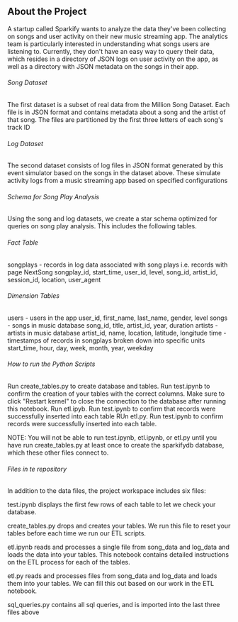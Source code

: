 ## About the Project

A startup called Sparkify wants to analyze the data they've been collecting on songs and user activity on their new music streaming app. The analytics team is particularly interested in understanding what songs users are listening to. Currently, they don't have an easy way to query their data, which resides in a directory of JSON logs on user activity on the app, as well as a directory with JSON metadata on the songs in their app.


###### Song Dataset

The first dataset is a subset of real data from the Million Song Dataset. Each file is in JSON format and contains metadata about a song and the artist of that song. The files are partitioned by the first three letters of each song's track ID

###### Log Dataset

The second dataset consists of log files in JSON format generated by this event simulator based on the songs in the dataset above. These simulate activity logs from a music streaming app based on specified configurations

###### Schema for Song Play Analysis

Using the song and log datasets, we create a star schema optimized for queries on song play analysis. This includes the following tables.

###### Fact Table

songplays - records in log data associated with song plays i.e. records with page NextSong
songplay_id, start_time, user_id, level, song_id, artist_id, session_id, location, user_agent

###### Dimension Tables

users - users in the app
user_id, first_name, last_name, gender, level
songs - songs in music database
song_id, title, artist_id, year, duration
artists - artists in music database
artist_id, name, location, latitude, longitude
time - timestamps of records in songplays broken down into specific units
start_time, hour, day, week, month, year, weekday

###### How to run the Python Scripts

Run create_tables.py to create database and tables.
Run test.ipynb to confirm the creation of your tables with the correct columns. Make sure to click "Restart kernel" to close the connection to the database after running this notebook.
Run etl.ipyb. Run test.ipynb to confirm that records were successfully inserted into each table
RUn etl.py. Run test.ipynb to confirm records were successfully inserted into each table.


NOTE: You will not be able to run test.ipynb, etl.ipynb, or etl.py until you have run create_tables.py at least once to create the sparkifydb database, which these other files connect to.

###### Files in te repository

In addition to the data files, the project workspace includes six files:

test.ipynb displays the first few rows of each table to let we check your database.

create_tables.py drops and creates your tables. We run this file to reset your tables before each time we run our ETL scripts.

etl.ipynb reads and processes a single file from song_data and log_data and loads the data into your tables. This notebook contains detailed instructions on the ETL process for each of the tables.

etl.py reads and processes files from song_data and log_data and loads them into your tables. We can fill this out based on our work in the ETL notebook.

sql_queries.py contains all sql queries, and is imported into the last three files above

